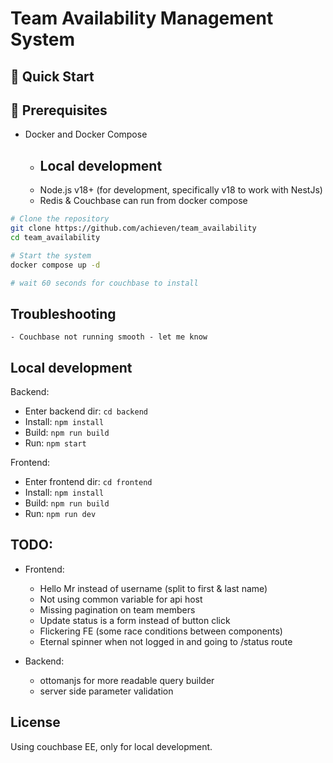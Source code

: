 # Team Availability Management System

## 🚀 Quick Start

## 🔧 Prerequisites

- Docker and Docker Compose
    - ## Local development
    - Node.js v18+ (for development, specifically v18 to work with NestJs)
    - Redis & Couchbase can run from docker compose


```bash
# Clone the repository
git clone https://github.com/achieven/team_availability
cd team_availability

# Start the system
docker compose up -d

# wait 60 seconds for couchbase to install
```

## Troubleshooting
    - Couchbase not running smooth - let me know

## Local development

Backend:
- Enter backend dir: ```cd backend```
- Install: ```npm install```
- Build: ```npm run build```
- Run: ```npm start```

Frontend:
- Enter frontend dir: ```cd frontend```
- Install: ```npm install```
- Build: ```npm run build```
- Run: ```npm run dev```


## TODO:
- Frontend:
    - Hello Mr <lastname> instead of username (split to first & last name)
    - Not using common variable for api host
    - Missing pagination on team members
    - Update status is a form instead of button click
    - Flickering FE (some race conditions between components)
    - Eternal spinner when not logged in and going to /status route

- Backend:
    - ottomanjs for more readable query builder
    - server side parameter validation

## License

Using couchbase EE, only for local development.
